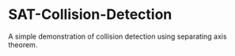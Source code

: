 # SAT-Collision-Detection
A simple demonstration of collision detection using separating axis theorem.
